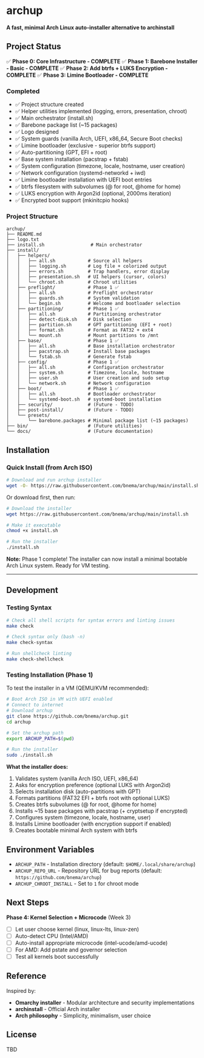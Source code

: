 # archup

**A fast, minimal Arch Linux auto-installer alternative to archinstall**

## Project Status

✅ **Phase 0: Core Infrastructure - COMPLETE**
✅ **Phase 1: Barebone Installer - Basic - COMPLETE**
✅ **Phase 2: Add btrfs + LUKS Encryption - COMPLETE**
✅ **Phase 3: Limine Bootloader - COMPLETE**

### Completed
- ✅ Project structure created
- ✅ Helper utilities implemented (logging, errors, presentation, chroot)
- ✅ Main orchestrator (install.sh)
- ✅ Barebone package list (~15 packages)
- ✅ Logo designed
- ✅ System guards (vanilla Arch, UEFI, x86_64, Secure Boot checks)
- ✅ Limine bootloader (exclusive - superior btrfs support)
- ✅ Auto-partitioning (GPT, EFI + root)
- ✅ Base system installation (pacstrap + fstab)
- ✅ System configuration (timezone, locale, hostname, user creation)
- ✅ Network configuration (systemd-networkd + iwd)
- ✅ Limine bootloader installation with UEFI boot entries
- ✅ btrfs filesystem with subvolumes (@ for root, @home for home)
- ✅ LUKS encryption with Argon2id (optional, 2000ms iteration)
- ✅ Encrypted boot support (mkinitcpio hooks)

### Project Structure
```
archup/
├── README.md
├── logo.txt
├── install.sh                 # Main orchestrator
├── install/
│   ├── helpers/
│   │   ├── all.sh            # Source all helpers
│   │   ├── logging.sh        # Log file + colorized output
│   │   ├── errors.sh         # Trap handlers, error display
│   │   ├── presentation.sh   # UI helpers (cursor, colors)
│   │   └── chroot.sh         # Chroot utilities
│   ├── preflight/            # Phase 1 ✅
│   │   ├── all.sh            # Preflight orchestrator
│   │   ├── guards.sh         # System validation
│   │   └── begin.sh          # Welcome and bootloader selection
│   ├── partitioning/         # Phase 1 ✅
│   │   ├── all.sh            # Partitioning orchestrator
│   │   ├── detect-disk.sh    # Disk selection
│   │   ├── partition.sh      # GPT partitioning (EFI + root)
│   │   ├── format.sh         # Format as FAT32 + ext4
│   │   └── mount.sh          # Mount partitions to /mnt
│   ├── base/                 # Phase 1 ✅
│   │   ├── all.sh            # Base installation orchestrator
│   │   ├── pacstrap.sh       # Install base packages
│   │   └── fstab.sh          # Generate fstab
│   ├── config/               # Phase 1 ✅
│   │   ├── all.sh            # Configuration orchestrator
│   │   ├── system.sh         # Timezone, locale, hostname
│   │   ├── user.sh           # User creation and sudo setup
│   │   └── network.sh        # Network configuration
│   ├── boot/                 # Phase 1 ✅
│   │   ├── all.sh            # Bootloader orchestrator
│   │   └── systemd-boot.sh   # systemd-boot installation
│   ├── security/             # (Future - TODO)
│   ├── post-install/         # (Future - TODO)
│   └── presets/
│       └── barebone.packages # Minimal package list (~15 packages)
├── bin/                      # (Future utilities)
└── docs/                     # (Future documentation)
```

## Installation

### Quick Install (from Arch ISO)

```bash
# Download and run archup installer
wget -O- https://raw.githubusercontent.com/bnema/archup/main/install.sh | bash
```

Or download first, then run:

```bash
# Download the installer
wget https://raw.githubusercontent.com/bnema/archup/main/install.sh

# Make it executable
chmod +x install.sh

# Run the installer
./install.sh
```

**Note:** Phase 1 complete! The installer can now install a minimal bootable Arch Linux system. Ready for VM testing.

---

## Development

### Testing Syntax
```bash
# Check all shell scripts for syntax errors and linting issues
make check

# Check syntax only (bash -n)
make check-syntax

# Run shellcheck linting
make check-shellcheck
```

### Testing Installation (Phase 1)
To test the installer in a VM (QEMU/KVM recommended):

```bash
# Boot Arch ISO in VM with UEFI enabled
# Connect to internet
# Download archup
git clone https://github.com/bnema/archup.git
cd archup

# Set the archup path
export ARCHUP_PATH=$(pwd)

# Run the installer
sudo ./install.sh
```

**What the installer does:**
1. Validates system (vanilla Arch ISO, UEFI, x86_64)
2. Asks for encryption preference (optional LUKS with Argon2id)
3. Selects installation disk (auto-partitions with GPT)
4. Formats partitions (FAT32 EFI + btrfs root with optional LUKS)
5. Creates btrfs subvolumes (@ for root, @home for home)
6. Installs ~15 base packages with pacstrap (+ cryptsetup if encrypted)
7. Configures system (timezone, locale, hostname, user)
8. Installs Limine bootloader (with encryption support if enabled)
9. Creates bootable minimal Arch system with btrfs

## Environment Variables

- `ARCHUP_PATH` - Installation directory (default: `$HOME/.local/share/archup`)
- `ARCHUP_REPO_URL` - Repository URL for bug reports (default: `https://github.com/bnema/archup`)
- `ARCHUP_CHROOT_INSTALL` - Set to `1` for chroot mode

## Next Steps

**Phase 4: Kernel Selection + Microcode** (Week 3)
- [ ] Let user choose kernel (linux, linux-lts, linux-zen)
- [ ] Auto-detect CPU (Intel/AMD)
- [ ] Auto-install appropriate microcode (intel-ucode/amd-ucode)
- [ ] For AMD: Add pstate and governor selection
- [ ] Test all kernels boot successfully

## Reference

Inspired by:
- **Omarchy installer** - Modular architecture and security implementations
- **archinstall** - Official Arch installer
- **Arch philosophy** - Simplicity, minimalism, user choice

## License

TBD
